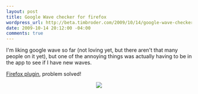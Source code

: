 ```yaml
--- 
layout: post
title: Google Wave checker for firefox
wordpress_url: http://beta.timbroder.com/2009/10/14/google-wave-checker-for-firefox/
date: 2009-10-14 20:12:00 -04:00
comments: true
---
```

I'm liking google wave so far (not loving yet, but there aren't that many people on it yet), but one of the annoying things was actually having to be in the app to see if I have new waves.



<a href="https://addons.mozilla.org/en-US/firefox/addon/14973">Firefox plugin</a>, problem solved!



<div class="separator" style="clear: both; text-align: center;">

</div><div class="separator" style="clear: both; text-align: center;"><a href="http://1.bp.blogspot.com/_Ng3QbVQfLZ8/StYwiumOMGI/AAAAAAAAeDM/0zzwORULv6s/s1600-h/2009-10-14_1611_001.png" imageanchor="1" style="margin-left: 1em; margin-right: 1em;"><img src="http://1.bp.blogspot.com/_Ng3QbVQfLZ8/StYwiumOMGI/AAAAAAAAeDM/0zzwORULv6s/s320/2009-10-14_1611_001.png" border="0" /></a>

</div>
